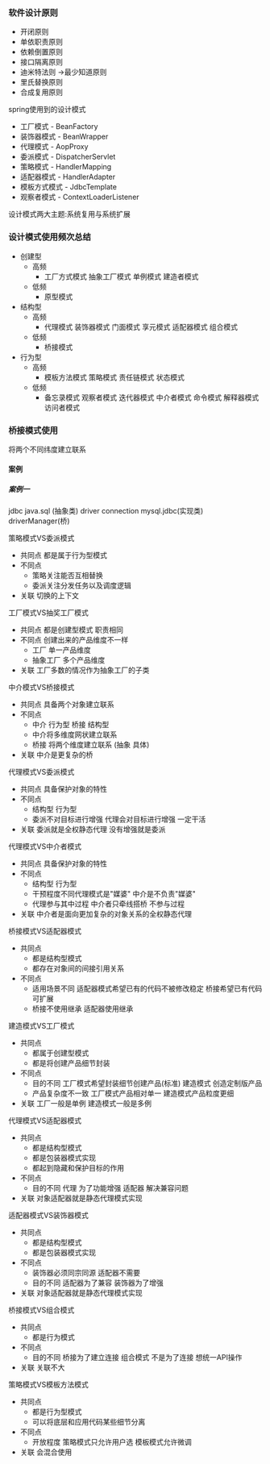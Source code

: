 
### 软件设计原则 
- 开闭原则
- 单依职责原则
- 依赖倒置原则
- 接口隔离原则
- 迪米特法则 ->最少知道原则
- 里氏替换原则 
- 合成复用原则 


spring使用到的设计模式
- 工厂模式 - BeanFactory
- 装饰器模式 - BeanWrapper
- 代理模式 - AopProxy
- 委派模式 - DispatcherServlet
- 策略模式 - HandlerMapping
- 适配器模式 - HandlerAdapter
- 模板方式模式 - JdbcTemplate
- 观察者模式 - ContextLoaderListener

设计模式两大主题:系统复用与系统扩展

### 设计模式使用频次总结
- 创建型
    - 高频
        - 工厂方式模式 抽象工厂模式 单例模式 建造者模式
    - 低频
        - 原型模式
- 结构型
    - 高频
        - 代理模式 装饰器模式 门面模式 享元模式 适配器模式 组合模式
    - 低频
        - 桥接模式
- 行为型
    - 高频
        -  模板方法模式 策略模式 责任链模式 状态模式 
    - 低频 
        -  备忘录模式 观察者模式 迭代器模式 中介者模式 命令模式 解释器模式 访问者模式 
      
            


### 桥接模式使用
将两个不同纬度建立联系
#### 案例
##### 案例一
  jdbc
  java.sql (抽象类)
  driver 
  connection
  mysql.jdbc(实现类)
  driverManager(桥)


策略模式VS委派模式
- 共同点 都是属于行为型模式 
- 不同点 
    - 策略关注能否互相替换
    - 委派关注分发任务以及调度逻辑
- 关联 切换的上下文

工厂模式VS抽奖工厂模式
- 共同点 都是创建型模式 职责相同
- 不同点 创建出来的产品维度不一样
    - 工厂 单一产品维度   
    - 抽象工厂 多个产品维度
- 关联 工厂多数的情况作为抽象工厂的子类     

中介模式VS桥接模式
- 共同点 具备两个对象建立联系
- 不同点 
    - 中介 行为型 桥接 结构型
    - 中介将多维度网状建立联系
    - 桥接 将两个维度建立联系 (抽象 具体)
- 关联  中介是更复杂的桥   
 
代理模式VS委派模式
- 共同点 具备保护对象的特性
- 不同点 
    - 结构型 行为型
    - 委派不对目标进行增强 代理会对目标进行增强 一定干活
- 关联 委派就是全权静态代理 没有增强就是委派
    
代理模式VS中介者模式
- 共同点 具备保护对象的特性
- 不同点 
    - 结构型 行为型
    - 干预程度不同代理模式是"媒婆" 中介是不负责"媒婆"
    - 代理参与其中过程 中介者只牵线搭桥 不参与过程
- 关联 中介者是面向更加复杂的对象关系的全权静态代理     
         
桥接模式VS适配器模式
- 共同点 
    - 都是结构型模式
    - 都存在对象间的间接引用关系
- 不同点 
    - 适用场景不同 适配器模式希望已有的代码不被修改稳定 桥接希望已有代码可扩展
    - 桥接不使用继承 适配器使用继承

建造模式VS工厂模式
- 共同点 
   - 都属于创建型模式
   - 都是将创建产品细节封装
- 不同点 
    - 目的不同 工厂模式希望封装细节创建产品(标准) 建造模式 创造定制版产品  
    - 产品复杂度不一致 工厂模式产品相对单一 建造模式产品粒度更细 
- 关联 工厂一般是单例 建造模式一般是多例   

代理模式VS适配器模式
- 共同点 
   - 都是结构型模式
   - 都是包装器模式实现
   - 都起到隐藏和保护目标的作用
- 不同点
   - 目的不同 代理 为了功能增强 适配器 解决兼容问题
- 关联 对象适配器就是静态代理模式实现   

适配器模式VS装饰器模式
- 共同点 
   - 都是结构型模式
   - 都是包装器模式实现
- 不同点
   - 装饰器必须同宗同源 适配器不需要
   - 目的不同 适配器为了兼容 装饰器为了增强 
- 关联 对象适配器就是静态代理模式实现       
 

桥接模式VS组合模式
- 共同点 
   - 都是行为模式
- 不同点
   - 目的不同 桥接为了建立连接 组合模式 不是为了连接 想统一API操作
- 关联 关联不大
 
 
策略模式VS模板方法模式
- 共同点 
   - 都是行为型模式
   - 可以将底层和应用代码某些细节分离 
- 不同点
   - 开放程度 策略模式只允许用户选 模板模式允许微调
- 关联 会混合使用
                 
                 
                                           